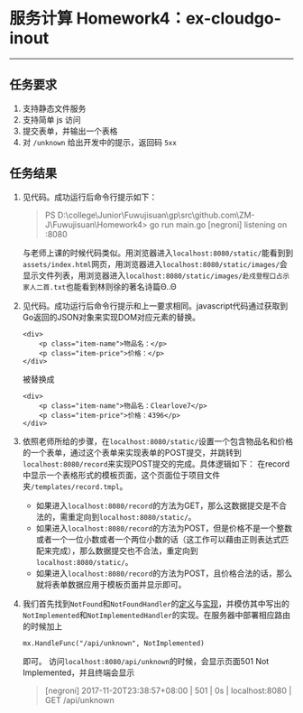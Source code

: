 # 服务计算 Homework4：ex-cloudgo-inout

---

## 任务要求
1. 支持静态文件服务
2. 支持简单 js 访问
3. 提交表单，并输出一个表格
4. 对 `/unknown` 给出开发中的提示，返回码 `5xx`

## 任务结果
1. 见代码。成功运行后命令行提示如下：
    > PS D:\college\Junior\Fuwujisuan\gp\src\github.com\ZM-J\Fuwujisuan\Homework4> go run main.go
    > [negroni] listening on :8080

    与老师上课的时候代码类似。用浏览器进入`localhost:8080/static/`能看到到`assets/index.html`网页，用浏览器进入`localhost:8080/static/images/`会显示文件列表，用浏览器进入`localhost:8080/static/images/赴戍登程口占示家人二首.txt`也能看到林则徐的著名诗篇Θ..Θ

2. 见代码。成功运行后命令行提示和上一要求相同。javascript代码通过获取到Go返回的JSON对象来实现DOM对应元素的替换。

    ```
    <div>
        <p class="item-name">物品名：</p>
        <p class="item-price">价格：</p>
    </div>
    ```

    被替换成
    
    ```
    <div>
        <p class="item-name">物品名：Clearlove7</p>
        <p class="item-price">价格：4396</p>
    </div>
    ```

3. 依照老师所给的步骤，在`localhost:8080/static/`设置一个包含物品名和价格的一个表单，通过这个表单来实现表单的POST提交，并跳转到`localhost:8080/record`来实现POST提交的完成。具体逻辑如下：
    在record中显示一个表格形式的模板页面，这个页面位于项目文件夹`/templates/record.tmpl`。
    * 如果进入`localhost:8080/record`的方法为GET，那么这数据提交是不合法的，需重定向到`localhost:8080/static/`。
    * 如果进入`localhost:8080/record`的方法为POST，但是价格不是一个整数或者一个一位小数或者一个两位小数的话（这工作可以藉由正则表达式匹配来完成），那么数据提交也不合法，重定向到`localhost:8080/static/`。
    * 如果进入`localhost:8080/record`的方法为POST，且价格合法的话，那么就将表单数据应用于模板页面并显示即可。

4. 我们首先找到`NotFound`和`NotFoundHandler`的[定义](https://go-zh.org/pkg/net/http/)与[实现](https://go-zh.org/src/net/http/server.go)，并模仿其中写出的`NotImplemented`和`NotImplementedHandler`的实现。在服务器中部署相应路由的时候加上
    ```
    mx.HandleFunc("/api/unknown", NotImplemented)
    ```
    即可。
    访问`localhost:8080/api/unknown`的时候，会显示页面501 Not Implemented，并且终端会显示
    > [negroni] 2017-11-20T23:38:57+08:00 | 501 |      0s | localhost:8080 | GET /api/unknown
